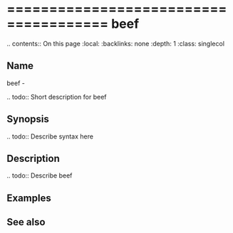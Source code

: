 

======================================
beef
======================================

.. contents:: On this page
    :local:
    :backlinks: none
    :depth: 1
    :class: singlecol

Name
----
beef - 

.. todo::
    Short description for beef

Synopsis
--------
.. todo::
   Describe syntax here

Description
-----------
.. todo::
    Describe beef

Examples
--------

See also
--------

